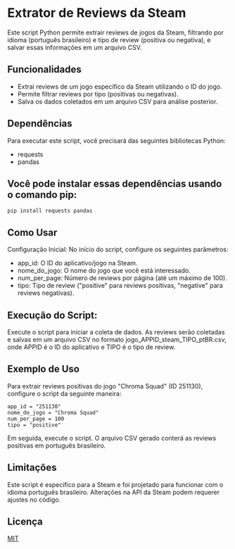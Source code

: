 # Extrator de Reviews da Steam

Este script Python permite extrair reviews de jogos da Steam, filtrando por idioma (português brasileiro) e tipo de review (positiva ou negativa), e salvar essas informações em um arquivo CSV.

## Funcionalidades
- Extrai reviews de um jogo específico da Steam utilizando o ID do jogo.
- Permite filtrar reviews por tipo (positivas ou negativas).
- Salva os dados coletados em um arquivo CSV para análise posterior.

## Dependências
Para executar este script, você precisará das seguintes bibliotecas Python:

- requests
- pandas

## Você pode instalar essas dependências usando o comando pip:
 
    pip install requests pandas

## Como Usar
Configuração Inicial: No início do script, configure os seguintes parâmetros:

- app_id: O ID do aplicativo/jogo na Steam.
- nome_do_jogo: O nome do jogo que você está interessado.
- num_per_page: Número de reviews por página (até um máximo de 100).
- tipo: Tipo de review ("positive" para reviews positivas, "negative" para reviews negativas).

## Execução do Script: 
Execute o script para iniciar a coleta de dados. As reviews serão coletadas e salvas em um arquivo CSV no formato jogo_APPID_steam_TIPO_ptBR.csv, onde APPID é o ID do aplicativo e TIPO é o tipo de review.

## Exemplo de Uso
Para extrair reviews positivas do jogo "Chroma Squad" (ID 251130), configure o script da seguinte maneira:

    app_id = "251130"
    nome_do_jogo = "Chroma Squad"
    num_per_page = 100
    tipo = "positive"

Em seguida, execute o script. O arquivo CSV gerado conterá as reviews positivas em português brasileiro.

## Limitações
Este script é específico para a Steam e foi projetado para funcionar com o idioma português brasileiro. Alterações na API da Steam podem requerer ajustes no código.

## Licença
[MIT](https://mit-license.org/)
